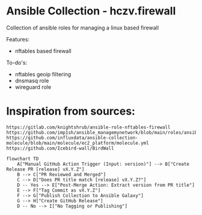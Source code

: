 # Ansible Collection - hczv.firewall

Collection of ansible roles for managing a linux based firewall

Features:
- nftables based firewall

To-do's:
- nftables geoip filtering
- dnsmasq role
- wireguard role






# Inspiration from sources:

```
https://gitlab.com/knightshrub/ansible-role-nftables-firewall
https://github.com/imp1sh/ansible_managemynetwork/blob/main/roles/ansible_nftables/tasks/checks.yml
https://github.com/influxdata/ansible-collection-molecule/blob/main/molecule/ec2_platform/molecule.yml
https://github.com/Icebird-wall/BirdWall
```



```mermaid
flowchart TD
    A["Manual GitHub Action Trigger (Input: version)"] --> B["Create Release PR [release] vX.Y.Z"]
    B --> C["PR Reviewed and Merged"]
    C --> D["Does PR title match [release] vX.Y.Z?"]
    D -- Yes --> E["Post-Merge Action: Extract version from PR title"]
    E --> F["Tag Commit as vX.Y.Z"]
    F --> G["Publish Collection to Ansible Galaxy"]
    G --> H["Create GitHub Release"]
    D -- No --> I["No Tagging or Publishing"]
```

